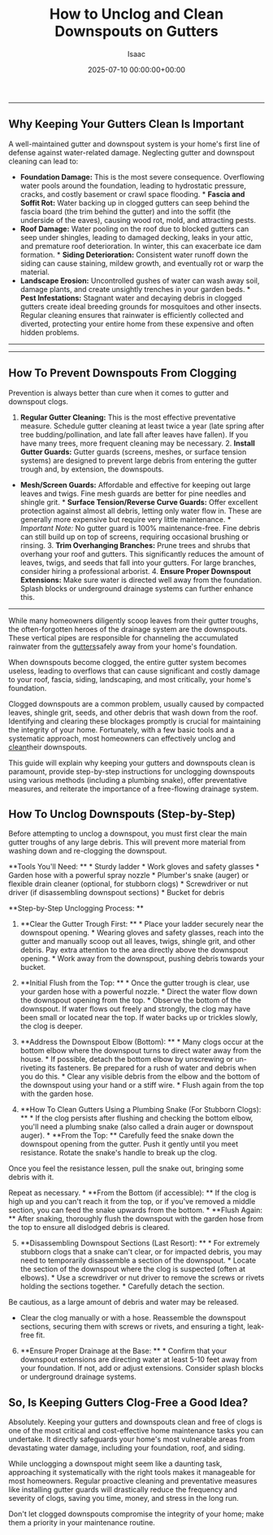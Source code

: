 ﻿---
title: How to Unclog and Clean Downspouts on Gutters
description: While many homeowners diligently scoop leaves from their gutter troughs, the often-forgotten heroes of the drainage system are the downspouts.
slug: /how-to-unclog-and-clean-downspouts-on-gutters/
date: 2025-07-10 00:00:00+00:00
lastmod: 2025-07-10 00:00:00+03:00
author: Isaac
categories:
- Gutters
- Home Maintenance
tags:
- gutters
- unclog
- clean
layout: post
---
---
## Why Keeping Your Gutters Clean Is Important
A well-maintained gutter and downspout system is your home's first line of defense against water-related damage. Neglecting gutter and downspout cleaning can lead to:
* **Foundation Damage:** This is the most severe consequence. Overflowing water pools around the foundation, leading to hydrostatic pressure, cracks, and costly basement or crawl space flooding. * **Fascia and Soffit Rot:** Water backing up in clogged gutters can seep behind the fascia board (the trim behind the gutter) and into the soffit (the underside of the eaves), causing wood rot, mold, and attracting pests.
* **Roof Damage:** Water pooling on the roof due to blocked gutters can seep under shingles, leading to damaged decking, leaks in your attic, and premature roof deterioration. In winter, this can exacerbate ice dam formation. * **Siding Deterioration:** Consistent water runoff down the siding can cause staining, mildew growth, and eventually rot or warp the material.
* **Landscape Erosion:** Uncontrolled gushes of water can wash away soil, damage plants, and create unsightly trenches in your garden beds. * **Pest Infestations:** Stagnant water and decaying debris in clogged gutters create ideal breeding grounds for mosquitoes and other insects.
Regular cleaning ensures that rainwater is efficiently collected and diverted, protecting your entire home from these expensive and often hidden problems.
---
---
## How To Prevent Downspouts From Clogging
Prevention is always better than cure when it comes to gutter and downspout clogs.
1. **Regular Gutter Cleaning:** This is the most effective preventative measure. Schedule gutter cleaning at least twice a year (late spring after tree budding/pollination, and late fall after leaves have fallen). If you have many trees, more frequent cleaning may be necessary. 2. **Install Gutter Guards:** Gutter guards (screens, meshes, or surface tension systems) are designed to prevent large debris from entering the gutter trough and, by extension, the downspouts.
* **Mesh/Screen Guards:** Affordable and effective for keeping out large leaves and twigs. Fine mesh guards are better for pine needles and shingle grit. * **Surface Tension/Reverse Curve Guards:** Offer excellent protection against almost all debris, letting only water flow in. These are generally more expensive but require very little maintenance. * *Important Note:* No gutter guard is 100% maintenance-free.
Fine debris can still build up on top of screens, requiring occasional brushing or rinsing. 3. **Trim Overhanging Branches:** Prune trees and shrubs that overhang your roof and gutters. This significantly reduces the amount of leaves, twigs, and seeds that fall into your gutters. For large branches, consider hiring a professional arborist. 4. **Ensure Proper Downspout Extensions:** Make sure water is directed well away from the foundation.
Splash blocks or underground drainage systems can further enhance this.
---

While many homeowners diligently scoop leaves from their gutter troughs, the often-forgotten heroes of the drainage system are the downspouts. These vertical pipes are responsible for channeling the accumulated rainwater from the [gutters](https://pestpolicy.com/ways-to-keep-gutters-clean-through-each-season/)safely away from your home's foundation.

When downspouts become clogged, the entire gutter system becomes useless, leading to overflows that can cause significant and costly damage to your roof, fascia, siding, landscaping, and most critically, your home's foundation.

Clogged downspouts are a common problem, usually caused by compacted leaves, shingle grit, seeds, and other debris that wash down from the roof. Identifying and clearing these blockages promptly is crucial for maintaining the integrity of your home. Fortunately, with a few basic tools and a systematic approach, most homeowners can effectively unclog and [clean](https://pestpolicy.com/how-do-i-clean-and-maintain-my-painting-shoes-to-prolong-their-lifespan/)their downspouts.

This guide will explain why keeping your gutters and downspouts clean is paramount, provide step-by-step instructions for unclogging downspouts using various methods (including a plumbing snake), offer preventative measures, and reiterate the importance of a free-flowing drainage system.

##  How To Unclog Downspouts (Step-by-Step)

Before attempting to unclog a downspout, you must first clear the main gutter troughs of any large debris. This will prevent more material from washing down and re-clogging the downspout.

**Tools You'll Need: ** * Sturdy ladder * Work gloves and safety glasses * Garden hose with a powerful spray nozzle * Plumber's snake (auger) or flexible drain cleaner (optional, for stubborn clogs) * Screwdriver or nut driver (if disassembling downspout sections) * Bucket for debris

**Step-by-Step Unclogging Process: **

1. **Clear the Gutter Trough First: ** * Place your ladder securely near the downspout opening. * Wearing gloves and safety glasses, reach into the gutter and manually scoop out all leaves, twigs, shingle grit, and other debris. Pay extra attention to the area directly above the downspout opening. * Work away from the downspout, pushing debris towards your bucket.

2. **Initial Flush from the Top: ** * Once the gutter trough is clear, use your garden hose with a powerful nozzle. * Direct the water flow down the downspout opening from the top. * Observe the bottom of the downspout. If water flows out freely and strongly, the clog may have been small or located near the top. If water backs up or trickles slowly, the clog is deeper.

3. **Address the Downspout Elbow (Bottom): ** * Many clogs occur at the bottom elbow where the downspout turns to direct water away from the house. * If possible, detach the bottom elbow by unscrewing or un-riveting its fasteners. Be prepared for a rush of water and debris when you do this. * Clear any visible debris from the elbow and the bottom of the downspout using your hand or a stiff wire. * Flush again from the top with the garden hose.

4. **How To Clean Gutters Using a Plumbing Snake (For Stubborn Clogs): ** * If the clog persists after flushing and checking the bottom elbow, you'll need a plumbing snake (also called a drain auger or downspout auger). * **From the Top: ** Carefully feed the snake down the downspout opening from the gutter. Push it gently until you meet resistance. Rotate the snake's handle to break up the clog.

Once you feel the resistance lessen, pull the snake out, bringing some debris with it.

Repeat as necessary. * **From the Bottom (if accessible): ** If the clog is high up and you can't reach it from the top, or if you've removed a middle section, you can feed the snake upwards from the bottom. * **Flush Again: ** After snaking, thoroughly flush the downspout with the garden hose from the top to ensure all dislodged debris is cleared.

5. **Disassembling Downspout Sections (Last Resort): ** * For extremely stubborn clogs that a snake can't clear, or for impacted debris, you may need to temporarily disassemble a section of the downspout. * Locate the section of the downspout where the clog is suspected (often at elbows). * Use a screwdriver or nut driver to remove the screws or rivets holding the sections together. * Carefully detach the section.

Be cautious, as a large amount of debris and water may be released.

* Clear the clog manually or with a hose. Reassemble the downspout sections, securing them with screws or rivets, and ensuring a tight, leak-free fit.

6. **Ensure Proper Drainage at the Base: ** * Confirm that your downspout extensions are directing water at least 5-10 feet away from your foundation. If not, add or adjust extensions. Consider splash blocks or underground drainage systems.

##  So, Is Keeping Gutters Clog-Free a Good Idea?

Absolutely. Keeping your gutters and downspouts clean and free of clogs is one of the most critical and cost-effective home maintenance tasks you can undertake. It directly safeguards your home's most vulnerable areas from devastating water damage, including your foundation, roof, and siding.

While unclogging a downspout might seem like a daunting task, approaching it systematically with the right tools makes it manageable for most homeowners. Regular proactive cleaning and preventative measures like installing gutter guards will drastically reduce the frequency and severity of clogs, saving you time, money, and stress in the long run.

Don't let clogged downspouts compromise the integrity of your home; make them a priority in your maintenance routine.

